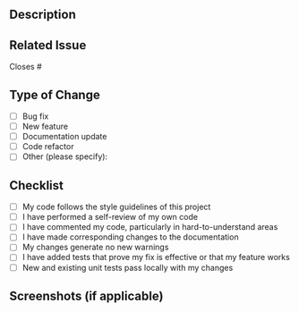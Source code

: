 ## Description
<!-- Briefly describe the changes made in this PR -->

## Related Issue
<!-- Link to the related issue (if applicable) -->
Closes #

## Type of Change
- [ ] Bug fix
- [ ] New feature
- [ ] Documentation update
- [ ] Code refactor
- [ ] Other (please specify):

## Checklist
- [ ] My code follows the style guidelines of this project
- [ ] I have performed a self-review of my own code
- [ ] I have commented my code, particularly in hard-to-understand areas
- [ ] I have made corresponding changes to the documentation
- [ ] My changes generate no new warnings
- [ ] I have added tests that prove my fix is effective or that my feature works
- [ ] New and existing unit tests pass locally with my changes

## Screenshots (if applicable)
<!-- Add screenshots to help explain your changes if relevant -->